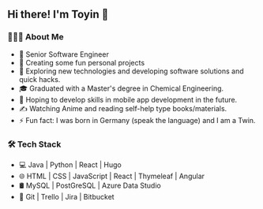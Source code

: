 ## Hi there! I'm Toyin 👋

### 👨🏻‍💻 About Me
- 💼   Senior Software Engineer
- 🔭   Creating some fun personal projects
- 🤔   Exploring new technologies and developing software solutions and quick hacks.
- 🎓   Graduated with a Master's degree in Chemical Engineering.
- 🌱   Hoping to develop skills in mobile app development in the future.
- ✍️    Watching Anime and reading self-help type books/materials.
- ⚡    Fun fact: I was born in Germany (speak the language) and I am a Twin.

### 🛠 Tech Stack
- 💻  Java | Python | React | Hugo
- 🌐  HTML | CSS | JavaScript | React | Thymeleaf | Angular
- 🛢  MySQL | PostGreSQL | Azure Data Studio
- 🔧  Git | Trello | Jira | Bitbucket


<!--
**BToyin/BToyin** is a ✨ _special_ ✨ repository because its `README.md` (this file) appears on your GitHub profile.
<hr>

Here are some ideas to get you started:

- 🔭 I’m currently working on ...
- 🌱 I’m currently learning ...
- 👯 I’m looking to collaborate on ...
- 🤔 I’m looking for help with ...
- 💬 Ask me about ...
- 📫 How to reach me: ...
- 😄 Pronouns: ...
- ⚡ Fun fact: ...
-->
